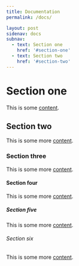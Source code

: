 ```yaml
---
title: Documentation
permalink: /docs/

layout: post
sidenav: docs
subnav:
  - text: Section one
    href: '#section-one'
  - text: Section two
    href: '#section-two'
---
```


# Section one

This is some [content](https://18f.gsa.gov/).

## Section two

This is some more [content](javascript:void(0);).

### Section three

This is some more [content](#).

#### Section four

This is some more [content](https://18f.gsa.gov/).

##### Section five

This is some more [content](https://18f.gsa.gov/).

###### Section six

This is some more [content](https://18f.gsa.gov/).
